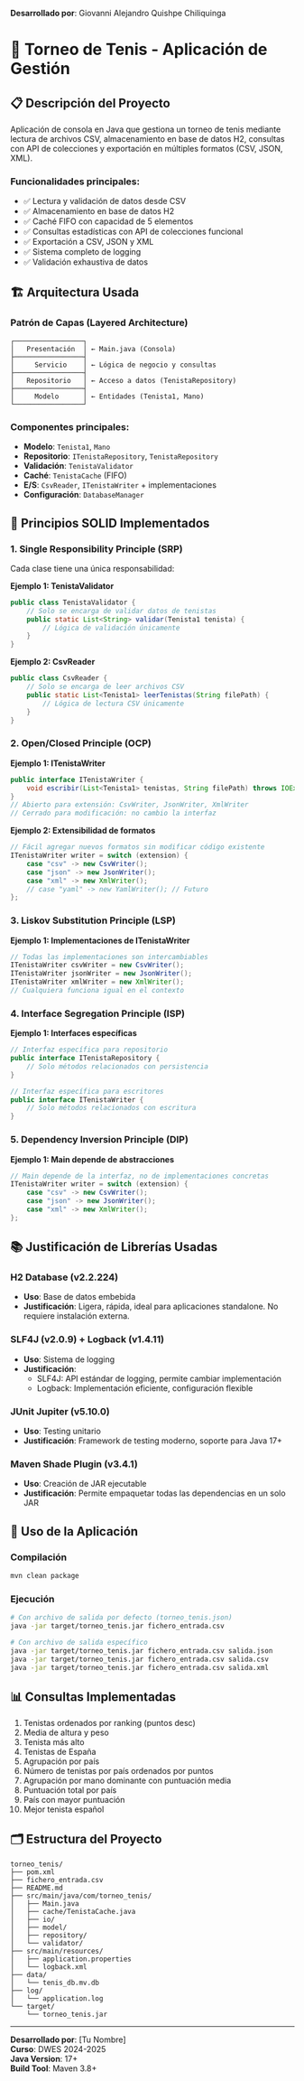 **Desarrollado por**: Giovanni Alejandro Quishpe Chiliquinga

# 🎾 Torneo de Tenis - Aplicación de Gestión

## 📋 Descripción del Proyecto

Aplicación de consola en Java que gestiona un torneo de tenis mediante lectura de archivos CSV, almacenamiento en base de datos H2, consultas con API de colecciones y exportación en múltiples formatos (CSV, JSON, XML).

### Funcionalidades principales:
- ✅ Lectura y validación de datos desde CSV
- ✅ Almacenamiento en base de datos H2
- ✅ Caché FIFO con capacidad de 5 elementos
- ✅ Consultas estadísticas con API de colecciones funcional
- ✅ Exportación a CSV, JSON y XML
- ✅ Sistema completo de logging
- ✅ Validación exhaustiva de datos

## 🏗️ Arquitectura Usada

### Patrón de Capas (Layered Architecture)
```
┌─────────────────┐
│   Presentación  │ ← Main.java (Consola)
├─────────────────┤
│     Servicio    │ ← Lógica de negocio y consultas
├─────────────────┤
│   Repositorio   │ ← Acceso a datos (TenistaRepository)
├─────────────────┤
│     Modelo      │ ← Entidades (Tenista1, Mano)
└─────────────────┘
```

### Componentes principales:
- **Modelo**: `Tenista1`, `Mano`
- **Repositorio**: `ITenistaRepository`, `TenistaRepository`
- **Validación**: `TenistaValidator`
- **Caché**: `TenistaCache` (FIFO)
- **E/S**: `CsvReader`, `ITenistaWriter` + implementaciones
- **Configuración**: `DatabaseManager`

## 🔧 Principios SOLID Implementados

### 1. **S**ingle Responsibility Principle (SRP)
Cada clase tiene una única responsabilidad:

**Ejemplo 1: TenistaValidator**
```java
public class TenistaValidator {
    // Solo se encarga de validar datos de tenistas
    public static List<String> validar(Tenista1 tenista) {
        // Lógica de validación únicamente
    }
}
```

**Ejemplo 2: CsvReader**
```java
public class CsvReader {
    // Solo se encarga de leer archivos CSV
    public static List<Tenista1> leerTenistas(String filePath) {
        // Lógica de lectura CSV únicamente
    }
}
```

### 2. **O**pen/Closed Principle (OCP)
**Ejemplo 1: ITenistaWriter**
```java
public interface ITenistaWriter {
    void escribir(List<Tenista1> tenistas, String filePath) throws IOException;
}
// Abierto para extensión: CsvWriter, JsonWriter, XmlWriter
// Cerrado para modificación: no cambio la interfaz
```

**Ejemplo 2: Extensibilidad de formatos**
```java
// Fácil agregar nuevos formatos sin modificar código existente
ITenistaWriter writer = switch (extension) {
    case "csv" -> new CsvWriter();
    case "json" -> new JsonWriter();
    case "xml" -> new XmlWriter();
    // case "yaml" -> new YamlWriter(); // Futuro
};
```

### 3. **L**iskov Substitution Principle (LSP)
**Ejemplo 1: Implementaciones de ITenistaWriter**
```java
// Todas las implementaciones son intercambiables
ITenistaWriter csvWriter = new CsvWriter();
ITenistaWriter jsonWriter = new JsonWriter();
ITenistaWriter xmlWriter = new XmlWriter();
// Cualquiera funciona igual en el contexto
```

### 4. **I**nterface Segregation Principle (ISP)
**Ejemplo 1: Interfaces específicas**
```java
// Interfaz específica para repositorio
public interface ITenistaRepository {
    // Solo métodos relacionados con persistencia
}

// Interfaz específica para escritores
public interface ITenistaWriter {
    // Solo métodos relacionados con escritura
}
```

### 5. **D**ependency Inversion Principle (DIP)
**Ejemplo 1: Main depende de abstracciones**
```java
// Main depende de la interfaz, no de implementaciones concretas
ITenistaWriter writer = switch (extension) {
    case "csv" -> new CsvWriter();
    case "json" -> new JsonWriter();
    case "xml" -> new XmlWriter();
};
```

## 📚 Justificación de Librerías Usadas

### **H2 Database (v2.2.224)**
- **Uso**: Base de datos embebida
- **Justificación**: Ligera, rápida, ideal para aplicaciones standalone. No requiere instalación externa.

### **SLF4J (v2.0.9) + Logback (v1.4.11)**
- **Uso**: Sistema de logging
- **Justificación**: 
  - SLF4J: API estándar de logging, permite cambiar implementación
  - Logback: Implementación eficiente, configuración flexible

### **JUnit Jupiter (v5.10.0)**
- **Uso**: Testing unitario
- **Justificación**: Framework de testing moderno, soporte para Java 17+

### **Maven Shade Plugin (v3.4.1)**
- **Uso**: Creación de JAR ejecutable
- **Justificación**: Permite empaquetar todas las dependencias en un solo JAR

## 🚀 Uso de la Aplicación

### Compilación
```bash
mvn clean package
```

### Ejecución
```bash
# Con archivo de salida por defecto (torneo_tenis.json)
java -jar target/torneo_tenis.jar fichero_entrada.csv

# Con archivo de salida específico
java -jar target/torneo_tenis.jar fichero_entrada.csv salida.json
java -jar target/torneo_tenis.jar fichero_entrada.csv salida.csv  
java -jar target/torneo_tenis.jar fichero_entrada.csv salida.xml
```

## 📊 Consultas Implementadas

1. Tenistas ordenados por ranking (puntos desc)
2. Media de altura y peso
3. Tenista más alto
4. Tenistas de España
5. Agrupación por país
6. Número de tenistas por país ordenados por puntos
7. Agrupación por mano dominante con puntuación media
8. Puntuación total por país
9. País con mayor puntuación
10. Mejor tenista español

## 🗂️ Estructura del Proyecto

```
torneo_tenis/
├── pom.xml
├── fichero_entrada.csv
├── README.md
├── src/main/java/com/torneo_tenis/
│   ├── Main.java
│   ├── cache/TenistaCache.java
│   ├── io/
│   ├── model/
│   ├── repository/
│   └── validator/
├── src/main/resources/
│   ├── application.properties
│   └── logback.xml
├── data/
│   └── tenis_db.mv.db
├── log/
│   └── application.log
└── target/
    └── torneo_tenis.jar
```

---
**Desarrollado por**: [Tu Nombre]  
**Curso**: DWES 2024-2025  
**Java Version**: 17+  
**Build Tool**: Maven 3.8+